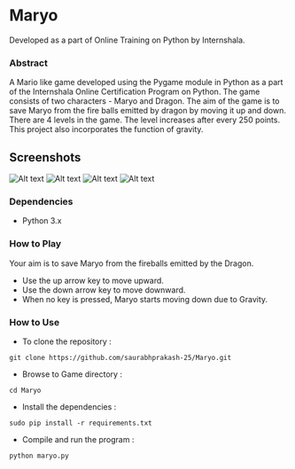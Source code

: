# Maryo
Developed as a part of Online Training on Python by Internshala.

### Abstract
A Mario like game developed using the Pygame module in Python as a part of the Internshala Online Certification Program on Python.
The game consists of two characters - Maryo and Dragon.
The aim of the game is to save Maryo from the fire balls emitted by dragon by moving it up and down.
There are 4 levels in the game. The level increases after every 250 points. This project also incorporates the function of gravity.
## Screenshots
![Alt text](https://github.com/saurabhprakash-25/Maryo/blob/master/Screenshots/Start%20Screen.png)
![Alt text](https://github.com/saurabhprakash-25/Maryo/blob/master/Screenshots/Level%201.png)
![Alt text](https://github.com/saurabhprakash-25/Maryo/blob/master/Screenshots/Level%203.png)
![Alt text](https://github.com/saurabhprakash-25/Maryo/blob/master/Screenshots/Game%20Over.png)


### Dependencies
* Python 3.x

### How to Play
Your aim is to save Maryo from the fireballs emitted by the Dragon.
* Use the up arrow key to move upward.
* Use the down arrow key to move downward.
* When no key is pressed, Maryo starts moving down due to Gravity.

### How to Use
* To clone the repository :
```
git clone https://github.com/saurabhprakash-25/Maryo.git
```
* Browse to Game directory :
```
cd Maryo
```
* Install the dependencies :
```
sudo pip install -r requirements.txt
```
* Compile and run the program :
```
python maryo.py
```
